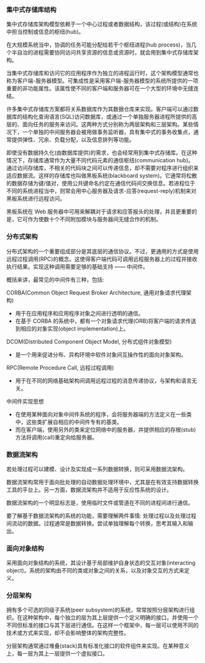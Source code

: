 
### 集中式存储库结构

集中式存储库架构模型依赖于一个中心过程或者数据结构，该过程(或结构)在系统中担当控制或信息的枢纽(hub)。

在大规模系统当中，协调的任务可能分配给若干个枢纽进程(hub process)，当几个半自治的进程需要协同访问共享资源的信息或资源时，就会用到集中式存储库架构。

当集中式存储库和访问它的应用程序作为独立的进程运行时，这个架构模型通常也称为客户端-服务器模型。可集成性是采用客户端-服务器模型的系统所提供的一项重要的非功能属性。该属性使不同的客户端和服务器可在一个大型的环境中无缝连结。

许多集中式存储库方案都将关系数据库作为其数据仓库来实现。客户端可以通过数据库的结构化查询语言(SQL)访问数据库，或通过一个单独服务器进程所提供的高层的、面向任务的服务来访问。这两种方式分别称为两层架构和三层架构。某些情况下，一个单独的中间服务器会被用做事务监听器，具有集中式的事务收集点，通常提供弹性、冗余、负载分配，以及信息排列等功能。

即使没有数据持久化(由数据库提供)的需求，也会经常用到集中式存储库。在这种情况下，存储库通常作为大量不同代码元素的通信枢纽(communication hub)。通过访问存储库，不相关的代码块之间可以传递信息，却不需要对程序进行组织来适应数据流。这样的存储库也叫做黑板系统(blackboard system)。它通常将松散的数据存储为键/值对，使用公共键命名约定在通信代码间交换信息。若进程位于不同的系统进程当中，则常会用中心服务器及请求-应答(request-reply)机制来对黑板系统进行远程访问。

黑板系统在 Web 服务器中可用来解耦对于请求和应答报头的处理，并且更重要的是，它可作为使数十个不同附加模块与服务器间无缝合作的机制。


### 分布式架构

分布式架构的一个重要组成部分是其底层的通信协议。不过，更通用的方式是使用远程过程调用(RPC)的概念。这使得客户端代码可调用远程服务器上的过程并接收执行结果。实现这种调用需要足够的基础支持 —— 中间件。


概括来讲，最常见的中间件有三种，包括:

CORBA(Common Object Request Broker Architecture, 通用对象请求代理架构)
* 用于在应用程序和应用程序对象之间进行透明的通信。
* 在基于 CORBA 的系统中，都有一个对象请求代理(ORB)将客户端的请求传送到相应的对象实现(object implementation)上。

DCOM(Distributed Component Object Model, 分布式组件对象模型)
* 是一个用来促进分布、异构环境中软件对象间互操作性的面向对象架构。

RPC(Remote Procedure Call, 远程过程调用)
* 用于在不同的网络基础架构间调用远程过程的消息传递协议，与架构和语言无关。

中间件实现思想
* 在使用某种面向对象中间件系统的程序，会将服务器端的方法定义在一些类中，这些类扩展自相应的中间件专有的基类。
* 而在客户端，使用另外的类来定位网络中的服务器，并提供相应的存根(stub)方法将调用(call)重定向给服务器。


### 数据流架构

若处理过程可以建模、设计及实现成一系列数据转换，则可采用数据流架构。

数据流架构常用于面向批处理的自动数据处理环境中，尤其是在有效支持数据转换工具的平台上。另一方面，数据流架构并不适用于反应性系统的设计。

数据流架构的一个明显标志是，使用临时文件或管道在不同的进程间进行通信。

要了解基于数据流架构的系统的功能，需要理解两件事情: 处理过程以及处理过程间流动的数据。过程通常是数据转换。尝试单独理解每个转换，思考其输入和输出。


### 面向对象结构

采用面向对象结构的系统，其设计基于局部维护自身状态的交互对象(interacting object)。系统的架构由不同的类或对象之间的关系，以及对象交互的方式来定义。


### 分层架构

拥有多个可选的同级子系统(peer subsystem)的系统，常常按照分层架构进行组织。在这种架构中，每个独立的层为其上层提供一个定义明确的接口，并使用一个不同但标准的接口与其下层进行通信。在这样一个框架中，每一层可以使用不同的技术或方式来实现，却不会影响整体的架构完整性。

分层架构通常通过堆叠(stack)具有标准化接口的软件组件来实现。在某种意义上，每一层为其上一层提供一个虚拟接口。

